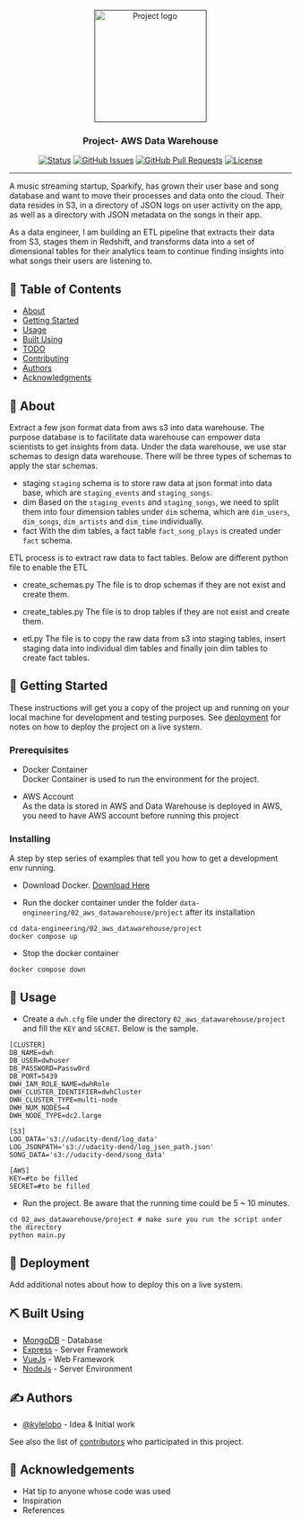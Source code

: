 <p align="center">
  <a href="" rel="noopener">
 <img width=200px height=200px src="https://i.imgur.com/6wj0hh6.jpg" alt="Project logo"></a>
</p>

<h3 align="center">Project- AWS Data Warehouse</h3>

<div align="center">

[![Status](https://img.shields.io/badge/status-active-success.svg)]()
[![GitHub Issues](https://img.shields.io/github/issues/kylelobo/The-Documentation-Compendium.svg)](https://github.com/kylelobo/The-Documentation-Compendium/issues)
[![GitHub Pull Requests](https://img.shields.io/github/issues-pr/kylelobo/The-Documentation-Compendium.svg)](https://github.com/kylelobo/The-Documentation-Compendium/pulls)
[![License](https://img.shields.io/badge/license-MIT-blue.svg)](/LICENSE)

</div>

---

<p align="left"> 
    A music streaming startup, Sparkify, has grown their user base and song database and want to move their processes and data onto the cloud. Their data resides in S3, in a directory of JSON logs on user activity on the app, as well as a directory with JSON metadata on the songs in their app.

  As a data engineer, I am building an ETL pipeline that extracts their data from S3, stages them in Redshift, and transforms data into a set of dimensional tables for their analytics team to continue finding insights into what songs their users are listening to.<br> 
</p>

## 📝 Table of Contents

- [About](#about)
- [Getting Started](#getting_started)
- [Usage](#usage)
- [Built Using](#built_using)
- [TODO](../TODO.md)
- [Contributing](../CONTRIBUTING.md)
- [Authors](#authors)
- [Acknowledgments](#acknowledgement)

## 🧐 About <a name = "about"></a>

Extract a few json format data from aws s3 into data warehouse. The purpose database is to facilitate data warehouse can empower data scientists to get insights from data. 
Under the data warehouse, we use star schemas to design data warehouse. There will be three types of schemas to apply the star schemas. 
* staging
`staging` schema is to store raw data at json format into data base, which are `staging_events` and `staging_songs`.
* dim
Based on the `staging_events` and `staging_songs`, we need to split them into four dimension tables under `dim` schema, which are `dim_users`, `dim_songs`, `dim_artists` and `dim_time` individually. 
* fact
With the dim tables, a fact table `fact_song_plays` is created under `fact` schema. 

ETL process is to extract raw data to fact tables. Below are different python file to enable the ETL
* create_schemas.py
The file is to drop schemas if they are not exist and create them. 

* create_tables.py
The file is to drop tables if they are not exist and create them. 

* etl.py
The file is to copy the raw data from s3 into staging tables, insert staging data into individual dim tables and finally join dim tables to create fact tables. 

## 🏁 Getting Started <a name = "getting_started"></a>

These instructions will get you a copy of the project up and running on your local machine for development and testing purposes. See [deployment](#deployment) for notes on how to deploy the project on a live system.

### Prerequisites

* Docker Container <br>
Docker Container is used to run the environment for the project. 

* AWS Account <br>
As the data is stored in AWS and Data Warehouse is deployed in AWS, you need to have AWS account before running this project

### Installing

A step by step series of examples that tell you how to get a development env running.

* Download Docker. [Download Here](https://www.docker.com/products/docker-desktop/)

* Run the docker container under the folder `data-engineering/02_aws_datawarehouse/project` after its installation

```
cd data-engineering/02_aws_datawarehouse/project
docker compose up
```

* Stop the docker container 
```
docker compose down
```

## 🎈 Usage <a name="usage"></a>

* Create a `dwh.cfg` file under the directory `02_aws_datawarehouse/project` and fill the `KEY` and `SECRET`. Below is the sample. 
```
[CLUSTER]
DB_NAME=dwh
DB_USER=dwhuser
DB_PASSWORD=Passw0rd
DB_PORT=5439
DWH_IAM_ROLE_NAME=dwhRole
DWH_CLUSTER_IDENTIFIER=dwhCluster
DWH_CLUSTER_TYPE=multi-node
DWH_NUM_NODES=4
DWH_NODE_TYPE=dc2.large

[S3]
LOG_DATA='s3://udacity-dend/log_data'
LOG_JSONPATH='s3://udacity-dend/log_json_path.json'
SONG_DATA='s3://udacity-dend/song_data'

[AWS]
KEY=#to be filled
SECRET=#to be filled
```
* Run the project. Be aware that the running time could be 5 ~ 10 minutes.
```
cd 02_aws_datawarehouse/project # make sure you run the script under the directory
python main.py
```
## 🚀 Deployment <a name = "deployment"></a>

Add additional notes about how to deploy this on a live system.

## ⛏️ Built Using <a name = "built_using"></a>

- [MongoDB](https://www.mongodb.com/) - Database
- [Express](https://expressjs.com/) - Server Framework
- [VueJs](https://vuejs.org/) - Web Framework
- [NodeJs](https://nodejs.org/en/) - Server Environment

## ✍️ Authors <a name = "authors"></a>

- [@kylelobo](https://github.com/kylelobo) - Idea & Initial work

See also the list of [contributors](https://github.com/kylelobo/The-Documentation-Compendium/contributors) who participated in this project.

## 🎉 Acknowledgements <a name = "acknowledgement"></a>

- Hat tip to anyone whose code was used
- Inspiration
- References
